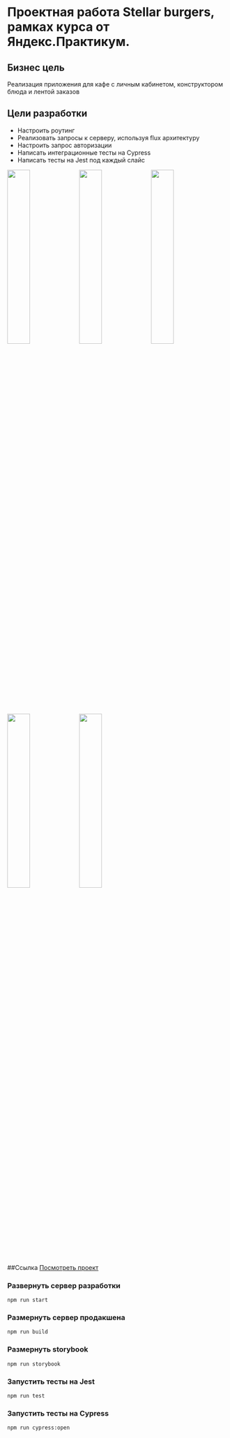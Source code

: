 # Проектная работа Stellar burgers, рамках курса от Яндекс.Практикум.
## Бизнес цель
Реализация приложения для кафе с личным кабинетом, конструктором блюда и лентой заказов
## Цели разработки
- Настроить роутинг
- Реализовать запросы к серверу, используя flux архитектуру
- Настроить запрос авторизации
- Написать интеграционные тесты на Cypress
- Написать тесты на Jest под каждый слайс
  
<img src="https://github.com/user-attachments/assets/e0372d9d-1146-4ac8-abf6-b3561290f1e8" height="auto" width="32%"/>
<img src="https://github.com/user-attachments/assets/d44e41ff-9d09-4148-a020-6d0fbda7245d" height="auto" width="32%"/>
<img src="https://github.com/user-attachments/assets/b7bdcc5f-410d-44a7-8270-4aff8e0bdf9d" height="auto" width="32%"/>
<img src="https://github.com/user-attachments/assets/10553a6b-121e-405b-beb0-758f76ef1afc" height="auto" width="32%"/>
<img src="https://github.com/user-attachments/assets/506ce202-13fe-4787-8be1-d7ccb2a998cf" height="auto" width="32%"/>

##Ссылка
[Посмотреть проект]( https://chekonstantin.github.io/stellar-burgers/)

### Развернуть сервер разработки
```
npm run start
```
### Размернуть сервер продакшена
```
npm run build
```
### Размернуть storybook
```
npm run storybook
```
### Запустить тесты на Jest
```
npm run test
```

### Запустить тесты на Cypress
```
npm run cypress:open
```
